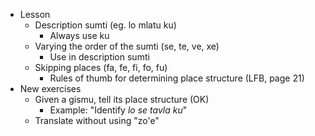 * Lesson
    * Description sumti  (eg. lo mlatu ku)
        * Always use ku
    * Varying the order of the sumti (se, te, ve, xe)
        * Use in description sumti
    * Skipping places (fa, fe, fi, fo, fu)
        * Rules of thumb for determining place structure (LFB, page 21)
* New exercises
    * Given a gismu, tell its place structure (OK)
        * Example: "Identify _lo se tavla ku_"
    * Translate without using "zo'e"
